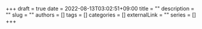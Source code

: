 +++ 
draft = true
date = 2022-08-13T03:02:51+09:00
title = ""
description = ""
slug = ""
authors = []
tags = []
categories = []
externalLink = ""
series = []
+++
